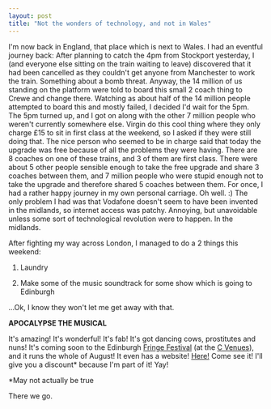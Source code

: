 ```yaml
---
layout: post
title: "Not the wonders of technology, and not in Wales"
---
```

I'm now back in England, that place which is next to Wales. I had an eventful
journey back: After planning to catch the 4pm from Stockport yesterday, I (and
everyone else sitting on the train waiting to leave) discovered that it had
been cancelled as they couldn't get anyone from Manchester to work the train.
Something about a bomb threat. Anyway, the 14 million of us standing on the
platform were told to board this small 2 coach thing to Crewe and change
there. Watching as about half of the 14 million people attempted to board this
and mostly failed, I decided I'd wait for the 5pm. The 5pm turned up, and I
got on along with the other 7 million people who weren't currently somewhere
else. Virgin do this cool thing where they only charge £15 to sit in first
class at the weekend, so I asked if they were still doing that. The nice
person who seemed to be in charge said that today the upgrade was free because
of all the problems they were having. There are 8 coaches on one of these
trains, and 3 of them are first class. There were about 5 other people
sensible enough to take the free upgrade and share 3 coaches between them, and
7 million people who were stupid enough not to take the upgrade and therefore
shared 5 coaches between them. For once, I had a rather happy journey in my
own personal carriage. Oh well. :) The only problem I had was that Vodafone
doesn't seem to have been invented in the midlands, so internet access was
patchy. Annoying, but unavoidable unless some sort of technological revolution
were to happen. In the midlands.

After fighting my way across London, I managed to do a 2 things this weekend:

  1. Laundry

  2. Make some of the music soundtrack for some show which is going to
Edinburgh

...Ok, I know they won't let me get away with that.

**APOCALYPSE THE MUSICAL**

It's amazing! It's wonderful! It's fab! It's got dancing cows, prostitutes and
nuns! It's coming soon to the Edinburgh [Fringe Festival][1] (at the [C
Venues][2]), and it runs the whole of August! It even has a website!
[Here!][3] Come see it! I'll give you a discount* because I'm part of it! Yay!

*May not actually be true

There we go.

   [1]: http://www.edfringe.com/

   [2]: http://www.cthefestival.com/

   [3]: http://www.apocalypse-the-musical.com
